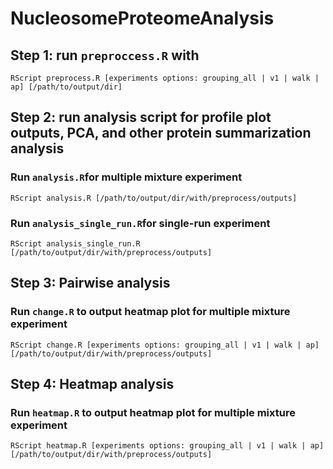 # NucleosomeProteomeAnalysis

## Step 1: run `preproccess.R` with 
```
RScript preprocess.R [experiments options: grouping_all | v1 | walk | ap] [/path/to/output/dir]
```
## Step 2: run analysis script for profile plot outputs, PCA, and other protein summarization analysis
### Run `analysis.R`for multiple mixture experiment
```
RScript analysis.R [/path/to/output/dir/with/preprocess/outputs]
```

### Run `analysis_single_run.R`for single-run experiment
```
RScript analysis_single_run.R [/path/to/output/dir/with/preprocess/outputs]
```
## Step 3: Pairwise analysis
### Run `change.R` to output heatmap plot for multiple mixture experiment
```
RScript change.R [experiments options: grouping_all | v1 | walk | ap] [/path/to/output/dir/with/preprocess/outputs]
```
## Step 4: Heatmap analysis
### Run `heatmap.R` to output heatmap plot for multiple mixture experiment
```
RScript heatmap.R [experiments options: grouping_all | v1 | walk | ap] [/path/to/output/dir/with/preprocess/outputs]
```
